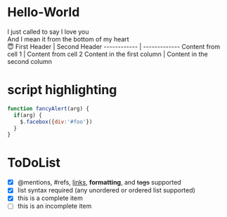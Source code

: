 # Hello-World
I just called to say I love you <br>
And I mean it from the bottom of my heart <br>
	:innocent:
First Header | Second Header
------------ | -------------
Content from cell 1 | Content from cell 2
Content in the first column | Content in the second column
# script highlighting
```javascript
function fancyAlert(arg) {
  if(arg) {
    $.facebox({div:'#foo'})
  }
}
```
# ToDoList
- [x] @mentions, #refs, [links](), **formatting**, and <del>tags</del> supported
- [x] list syntax required (any unordered or ordered list supported)
- [x] this is a complete item
- [ ] this is an incomplete item

